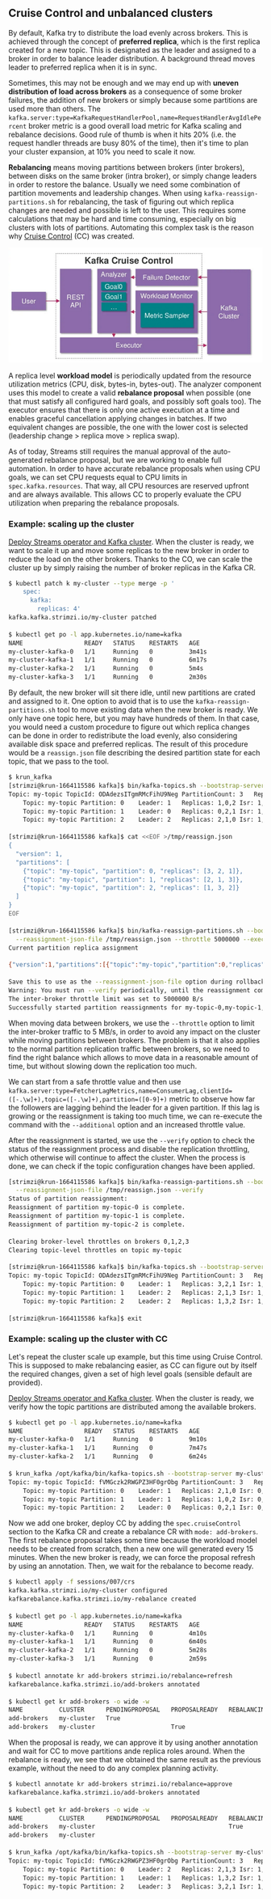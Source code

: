 ## Cruise Control and unbalanced clusters

By default, Kafka try to distribute the load evenly across brokers.
This is achieved through the concept of **preferred replica**, which is the first replica created for a new topic.
This is designated as the leader and assigned to a broker in order to balance leader distribution.
A background thread moves leader to preferred replica when it is in sync.

Sometimes, this may not be enough and we may end up with **uneven distribution of load across brokers** as a consequence of some broker failures, the addition of new brokers or simply because some partitions are used more than others.
The `kafka.server:type=KafkaRequestHandlerPool,name=RequestHandlerAvgIdlePercent` broker metric is a good overall load metric for Kafka scaling and rebalance decisions.
Good rule of thumb is when it hits 20% (i.e. the request handler threads are busy 80% of the time), then it's time to plan your cluster expansion, at 10% you need to scale it now.

**Rebalancing** means moving partitions between brokers (inter brokers), between disks on the same broker (intra broker), or simply change leaders in order to restore the balance.
Usually we need some combination of partition movements and leadership changes.
When using `kafka-reassign-partitions.sh` for rebalancing, the task of figuring out which replica changes are needed and possible is left to the user.
This requires some calculations that may be hard and time consuming, especially on big clusters with lots of partitions.
Automating this complex task is the reason why [Cruise Control](https://github.com/linkedin/cruise-control) (CC) was created.

![](images/cc.png)

A replica level **workload model** is periodically updated from the resource utilization metrics (CPU, disk, bytes-in, bytes-out).
The analyzer component uses this model to create a valid **rebalance proposal** when possible (one that must satisfy all configured hard goals, and possibly soft goals too).
The executor ensures that there is only one active execution at a time and enables graceful cancellation applying changes in batches.
If two equivalent changes are possible, the one with the lower cost is selected (leadership change > replica move > replica swap).

As of today, Streams still requires the manual approval of the auto-generated rebalance proposal, but we are working to enable full automation.
In order to have accurate rebalance proposals when using CPU goals, we can set CPU requests equal to CPU limits in `spec.kafka.resources`.
That way, all CPU resources are reserved upfront and are always available.
This allows CC to properly evaluate the CPU utilization when preparing the rebalance proposals.

### Example: scaling up the cluster

[Deploy Streams operator and Kafka cluster](/sessions/001).
When the cluster is ready, we want to scale it up and move some replicas to the new broker in order to reduce the load on the other brokers.
Thanks to the CO, we can scale the cluster up by simply raising the number of broker replicas in the Kafka CR.

```sh
$ kubectl patch k my-cluster --type merge -p '
    spec:
      kafka:
        replicas: 4'
kafka.kafka.strimzi.io/my-cluster patched

$ kubectl get po -l app.kubernetes.io/name=kafka
NAME                 READY   STATUS    RESTARTS   AGE
my-cluster-kafka-0   1/1     Running   0          3m41s
my-cluster-kafka-1   1/1     Running   0          6m17s
my-cluster-kafka-2   1/1     Running   0          5m4s
my-cluster-kafka-3   1/1     Running   0          2m30s
```

By default, the new broker will sit there idle, until new partitions are crated and assigned to it.
One option to avoid that is to use the `kafka-reassign-partitions.sh` tool to move existing data when the new broker is ready.
We only have one topic here, but you may have hundreds of them.
In that case, you would need a custom procedure to figure out which replica changes can be done in order to redistribute the load evenly, also considering available disk space and preferred replicas.
The result of this procedure would be a `reassign.json` file describing the desired partition state for each topic, that we pass to the tool.

```sh
$ krun_kafka
[strimzi@krun-1664115586 kafka]$ bin/kafka-topics.sh --bootstrap-server my-cluster-kafka-bootstrap:9092 --topic my-topic --describe
Topic: my-topic	TopicId: ODAdezsITgmRMcFihU9Neg	PartitionCount: 3	ReplicationFactor: 3	Configs: min.insync.replicas=2,message.format.version=3.0-IV1,retention.bytes=1073741824
	Topic: my-topic	Partition: 0	Leader: 1	Replicas: 1,0,2	Isr: 1,2,0
	Topic: my-topic	Partition: 1	Leader: 0	Replicas: 0,2,1	Isr: 1,2,0
	Topic: my-topic	Partition: 2	Leader: 2	Replicas: 2,1,0	Isr: 1,2,0

[strimzi@krun-1664115586 kafka]$ cat <<EOF >/tmp/reassign.json
{
  "version": 1,
  "partitions": [
    {"topic": "my-topic", "partition": 0, "replicas": [3, 2, 1]},
    {"topic": "my-topic", "partition": 1, "replicas": [2, 1, 3]},
    {"topic": "my-topic", "partition": 2, "replicas": [1, 3, 2]}
  ]
}
EOF

[strimzi@krun-1664115586 kafka]$ bin/kafka-reassign-partitions.sh --bootstrap-server my-cluster-kafka-bootstrap:9092 \
  --reassignment-json-file /tmp/reassign.json --throttle 5000000 --execute
Current partition replica assignment

{"version":1,"partitions":[{"topic":"my-topic","partition":0,"replicas":[1,0,2],"log_dirs":["any","any","any"]},{"topic":"my-topic","partition":1,"replicas":[0,2,1],"log_dirs":["any","any","any"]},{"topic":"my-topic","partition":2,"replicas":[2,1,0],"log_dirs":["any","any","any"]}]}

Save this to use as the --reassignment-json-file option during rollback
Warning: You must run --verify periodically, until the reassignment completes, to ensure the throttle is removed.
The inter-broker throttle limit was set to 5000000 B/s
Successfully started partition reassignments for my-topic-0,my-topic-1,my-topic-2
```

When moving data between brokers, we use the `--throttle` option to limit the inter-broker traffic to 5 MB/s, in order to avoid any impact on the cluster while moving partitions between brokers.
The problem is that it also applies to the normal partition replication traffic between brokers, so we need to find the right balance which allows to move data in a reasonable amount of time, but without slowing down the replication too much.

We can start from a safe throttle value and then use `kafka.server:type=FetcherLagMetrics,name=ConsumerLag,clientId=([-.\w]+),topic=([-.\w]+),partition=([0-9]+)` metric to observe how far the followers are lagging behind the leader for a given partition. 
If this lag is growing or the reassignment is taking too much time, we can re-execute the command with the `--additional` option and an increased throttle value.

After the reassignment is started, we use the `--verify` option to check the status of the reassignment process and disable the replication throttling, which otherwise will continue to affect the cluster.
When the process is done, we can check if the topic configuration changes have been applied.

```sh
[strimzi@krun-1664115586 kafka]$ bin/kafka-reassign-partitions.sh --bootstrap-server my-cluster-kafka-bootstrap:9092 \
  --reassignment-json-file /tmp/reassign.json --verify
Status of partition reassignment:
Reassignment of partition my-topic-0 is complete.
Reassignment of partition my-topic-1 is complete.
Reassignment of partition my-topic-2 is complete.

Clearing broker-level throttles on brokers 0,1,2,3
Clearing topic-level throttles on topic my-topic

[strimzi@krun-1664115586 kafka]$ bin/kafka-topics.sh --bootstrap-server my-cluster-kafka-bootstrap:9092 --topic my-topic --describe
Topic: my-topic	TopicId: ODAdezsITgmRMcFihU9Neg	PartitionCount: 3	ReplicationFactor: 3	Configs: min.insync.replicas=2,message.format.version=3.0-IV1,retention.bytes=1073741824
	Topic: my-topic	Partition: 0	Leader: 1	Replicas: 3,2,1	Isr: 1,2,3
	Topic: my-topic	Partition: 1	Leader: 2	Replicas: 2,1,3	Isr: 1,2,3
	Topic: my-topic	Partition: 2	Leader: 2	Replicas: 1,3,2	Isr: 1,2,3

[strimzi@krun-1664115586 kafka]$ exit
```

### Example: scaling up the cluster with CC

Let's repeat the cluster scale up example, but this time using Cruise Control.
This is supposed to make rebalancing easier, as CC can figure out by itself the required changes, given a set of high level goals (sensible default are provided).

[Deploy Streams operator and Kafka cluster](/sessions/001). 
When the cluster is ready, we verify how the topic partitions are distributed among the available brokers.

```sh
$ kubectl get po -l app.kubernetes.io/name=kafka
NAME                 READY   STATUS    RESTARTS   AGE
my-cluster-kafka-0   1/1     Running   0          9m10s
my-cluster-kafka-1   1/1     Running   0          7m47s
my-cluster-kafka-2   1/1     Running   0          6m24s

$ krun_kafka /opt/kafka/bin/kafka-topics.sh --bootstrap-server my-cluster-kafka-bootstrap:9092 --topic my-topic --describe
Topic: my-topic	TopicId: fVMGczk2RWGPZ3HF0grObg	PartitionCount: 3	ReplicationFactor: 3	Configs: min.insync.replicas=2,message.format.version=3.0-IV1,retention.bytes=1073741824
	Topic: my-topic	Partition: 0	Leader: 1	Replicas: 2,1,0	Isr: 0,1,2
	Topic: my-topic	Partition: 1	Leader: 1	Replicas: 1,0,2	Isr: 0,1,2
	Topic: my-topic	Partition: 2	Leader: 0	Replicas: 0,2,1	Isr: 0,1,2
```

Now we add one broker, deploy CC by adding the `spec.cruiseControl` section to the Kafka CR and create a rebalance CR with `mode: add-brokers`.
The first rebalance proposal takes some time because the workload model needs to be created from scratch, then a new one will generated every 15 minutes.
When the new broker is ready, we can force the proposal refresh by using an annotation.
Then, we wait for the rebalance to become ready.

```sh
$ kubectl apply -f sessions/007/crs
kafka.kafka.strimzi.io/my-cluster configured
kafkarebalance.kafka.strimzi.io/my-rebalance created

$ kubectl get po -l app.kubernetes.io/name=kafka
NAME                 READY   STATUS    RESTARTS   AGE
my-cluster-kafka-0   1/1     Running   0          4m10s
my-cluster-kafka-1   1/1     Running   0          6m40s
my-cluster-kafka-2   1/1     Running   0          5m28s
my-cluster-kafka-3   1/1     Running   0          2m59s

$ kubectl annotate kr add-brokers strimzi.io/rebalance=refresh
kafkarebalance.kafka.strimzi.io/add-brokers annotated

$ kubectl get kr add-brokers -o wide -w
NAME          CLUSTER      PENDINGPROPOSAL   PROPOSALREADY   REBALANCING   READY   NOTREADY
add-brokers   my-cluster   True
add-brokers   my-cluster                     True
```

When the proposal is ready, we can approve it by using another annotation and wait for CC to move partitions ande replica roles around.
When the rebalance is ready, we see that we obtained the same result as the previous example, without the need to do any complex planning activity.

```sh
$ kubectl annotate kr add-brokers strimzi.io/rebalance=approve
kafkarebalance.kafka.strimzi.io/add-brokers annotated

$ kubectl get kr add-brokers -o wide -w
NAME          CLUSTER      PENDINGPROPOSAL   PROPOSALREADY   REBALANCING   READY   NOTREADY
add-brokers   my-cluster                                     True
add-brokers   my-cluster                                                   True

$ krun_kafka /opt/kafka/bin/kafka-topics.sh --bootstrap-server my-cluster-kafka-bootstrap:9092 --topic my-topic --describe
Topic: my-topic	TopicId: fVMGczk2RWGPZ3HF0grObg	PartitionCount: 3	ReplicationFactor: 3	Configs: min.insync.replicas=2,message.format.version=3.0-IV1,retention.bytes=1073741824
	Topic: my-topic	Partition: 0	Leader: 2	Replicas: 2,1,3	Isr: 1,2,3
	Topic: my-topic	Partition: 1	Leader: 1	Replicas: 1,3,2	Isr: 1,2,3
	Topic: my-topic	Partition: 2	Leader: 3	Replicas: 3,2,1	Isr: 1,2,3
```
